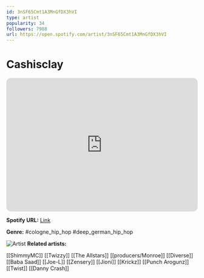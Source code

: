 ```yaml
---
id: 3nSF65Cmt1A3MnGfDX3hVI
type: artist
popularity: 34
followers: 7988
url: https://open.spotify.com/artist/3nSF65Cmt1A3MnGfDX3hVI
---
```

# Cashisclay

<iframe style="border-radius:12px" src="https://open.spotify.com/embed/artist/3nSF65Cmt1A3MnGfDX3hVI" width="100%" height="352" frameBorder="0" allowfullscreen="" allow="autoplay; clipboard-write; encrypted-media; fullscreen; picture-in-picture" loading="lazy"></iframe>

**Spotify URL:** [Link](https://open.spotify.com/artist/3nSF65Cmt1A3MnGfDX3hVI)

**Genre:**  #cologne_hip_hop #deep_german_hip_hop

![Artist](https://i.scdn.co/image/ab67616d0000b273efb91690615a32d871483236)
**Related artists:**

[[ShimmyMC]]
[[Twizzy]]
[[The Allstars]]
[[producers/Monroe]]
[[Diverse]]
[[Baba Saad]]
[[Joe-L]]
[[Zensery]]
[[Jioni]]
[[Krickz]]
[[Punch Arogunz]]
[[Twist]]
[[Danny Crash]]
